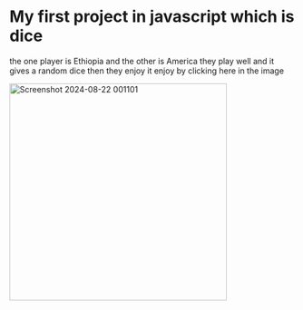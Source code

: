 # My first project in javascript which is dice
the one player is Ethiopia and the other is America
they play well and it gives a random dice then they enjoy it 
enjoy by clicking here in the image

<a href="https://kidaholy.github.io/dice-games/" target="_blank"><img width="383" alt="Screenshot 2024-08-22 001101" src="https://github.com/user-attachments/assets/33fbc44a-95f5-4c72-b050-3d1476b9cc1b"></a>
